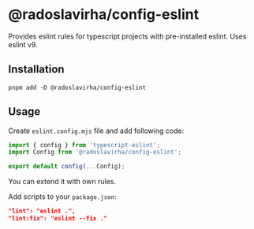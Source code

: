# @radoslavirha/config-eslint

Provides eslint rules for typescript projects with pre-installed eslint. Uses eslint v9.

## Installation

`pnpm add -D @radoslavirha/config-eslint`

## Usage

Create `eslint.config.mjs` file and add following code:

```js
import { config } from 'typescript-eslint';
import Config from '@radoslavirha/config-eslint';

export default config(...Config);
```

You can extend it with own rules.

Add scripts to your `package.json`:

```json
"lint": "eslint .",
"lint:fix": "eslint --fix ."
```
